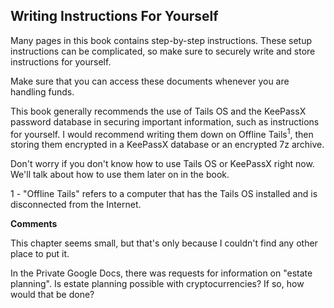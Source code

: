 ## Writing Instructions For Yourself

Many pages in this book contains step-by-step instructions. These setup instructions can be complicated, so make sure to securely write and store instructions for yourself.

Make sure that you can access these documents whenever you are handling funds.

This book generally recommends the use of Tails OS and the KeePassX password database in securing important information, such as instructions for yourself. I would recommend writing them down on Offline Tails<sup>1</sup>, then storing them encrypted in a KeePassX database or an encrypted 7z archive.

Don't worry if you don't know how to use Tails OS or KeePassX right now. We'll talk about how to use them later on in the book.

1 - "Offline Tails" refers to a computer that has the Tails OS installed and is disconnected from the Internet.

**Comments**

This chapter seems small, but that's only because I couldn't find any other place to put it.

In the Private Google Docs, there was requests for information on "estate planning". Is estate planning possible with cryptocurrencies? If so, how would that be done?